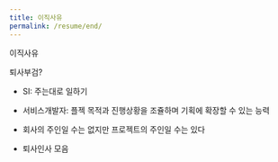 ```yaml
---
title: 이직사유
permalink: /resume/end/
---
```


이직사유

퇴사부검?

- SI: 주는대로 일하기
- 서비스개발자: 플젝 목적과 진행상황을 조쥴하며 기획에 확장할 수 있는 능력
- 회사의 주인일 수는 없지만 프로젝트의 주인일 수는 있다

- 퇴사인사 모음
